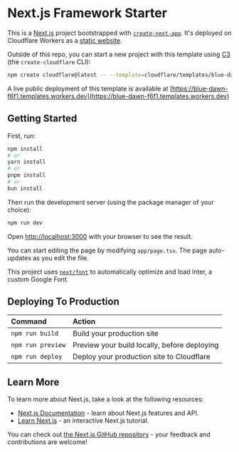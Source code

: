 # Next.js Framework Starter

<!-- dash-content-start -->

This is a [Next.js](https://nextjs.org/) project bootstrapped with [`create-next-app`](https://github.com/vercel/next.js/tree/canary/packages/create-next-app). It's deployed on Cloudflare Workers as a [static website](https://developers.cloudflare.com/workers/static-assets/).

<!-- dash-content-end -->

Outside of this repo, you can start a new project with this template using [C3](https://developers.cloudflare.com/pages/get-started/c3/) (the `create-cloudflare` CLI):

```bash
npm create cloudflare@latest -- --template=cloudflare/templates/blue-dawn-f6f1
```

A live public deployment of this template is available at [https://blue-dawn-f6f1.templates.workers.dev](https://blue-dawn-f6f1.templates.workers.dev)

## Getting Started

First, run:

```bash
npm install
# or
yarn install
# or
pnpm install
# or
bun install
```

Then run the development server (using the package manager of your choice):

```bash
npm run dev
```

Open [http://localhost:3000](http://localhost:3000) with your browser to see the result.

You can start editing the page by modifying `app/page.tsx`. The page auto-updates as you edit the file.

This project uses [`next/font`](https://nextjs.org/docs/basic-features/font-optimization) to automatically optimize and load Inter, a custom Google Font.

## Deploying To Production

| Command           | Action                                       |
| :---------------- | :------------------------------------------- |
| `npm run build`   | Build your production site                   |
| `npm run preview` | Preview your build locally, before deploying |
| `npm run deploy`  | Deploy your production site to Cloudflare    |

## Learn More

To learn more about Next.js, take a look at the following resources:

- [Next.js Documentation](https://nextjs.org/docs) - learn about Next.js features and API.
- [Learn Next.js](https://nextjs.org/learn) - an interactive Next.js tutorial.

You can check out [the Next.js GitHub repository](https://github.com/vercel/next.js/) - your feedback and contributions are welcome!
